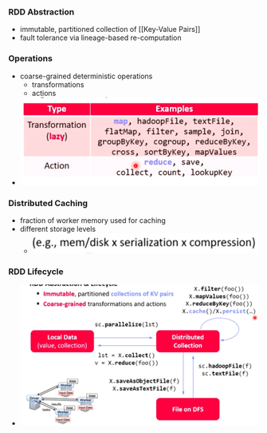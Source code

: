### RDD Abstraction
+ immutable, partitioned collection of [[Key-Value Pairs]]
+ fault tolerance via lineage-based re-computation

### Operations
+ coarse-grained deterministic operations
	+ transformations
	+ actions
+ ![](../../../../z_images/Pasted%20image%2020220610114942.png)

### Distributed Caching
+ fraction of worker memory used for caching
+ different storage levels
	+ ![](../../../../z_images/Pasted%20image%2020220610115050.png)

### RDD Lifecycle
+ ![](../../../../z_images/Pasted%20image%2020220610115306.png)
